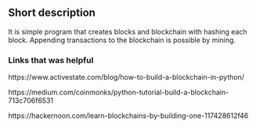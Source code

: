 <h2> Short description </h1>
<p>It is simple program that creates blocks and blockchain with hashing each block. Appending transactions to the blockchain is possible by mining.</p>

<h3>Links that was helpful</h3>
<p>https://www.activestate.com/blog/how-to-build-a-blockchain-in-python/ </p>
<p>https://medium.com/coinmonks/python-tutorial-build-a-blockchain-713c706f6531 </p>
<p>https://hackernoon.com/learn-blockchains-by-building-one-117428612f46</p>
